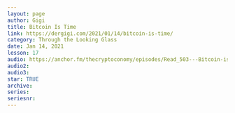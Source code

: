 ```yaml
---
layout: page
author: Gigi
title: Bitcoin Is Time
link: https://dergigi.com/2021/01/14/bitcoin-is-time/
category: Through the Looking Glass
date: Jan 14, 2021
lesson: 17
audio: https://anchor.fm/thecryptoconomy/episodes/Read_503---Bitcoin-is-Time-DerGigi-erk2ss
audio2: 
audio3: 
star: TRUE
archive: 
series: 
seriesnr: 
---
```

